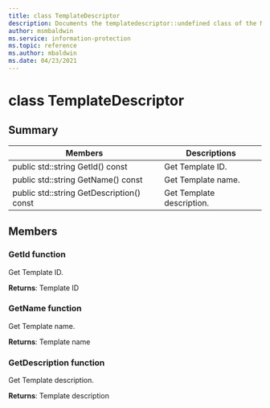 ```yaml
---
title: class TemplateDescriptor 
description: Documents the templatedescriptor::undefined class of the Microsoft Information Protection (MIP) SDK.
author: msmbaldwin
ms.service: information-protection
ms.topic: reference
ms.author: mbaldwin
ms.date: 04/23/2021
---
```


# class TemplateDescriptor 
  
## Summary
 Members                        | Descriptions                                
--------------------------------|---------------------------------------------
public std::string GetId() const  |  Get Template ID.
public std::string GetName() const  |  Get Template name.
public std::string GetDescription() const  |  Get Template description.
  
## Members
  
### GetId function
Get Template ID.

  
**Returns**: Template ID
  
### GetName function
Get Template name.

  
**Returns**: Template name
  
### GetDescription function
Get Template description.

  
**Returns**: Template description